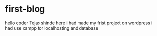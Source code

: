 # first-blog
hello coder  Tejas shinde here  i had made my frist project on wordpress  i had use xampp for localhosting and database
